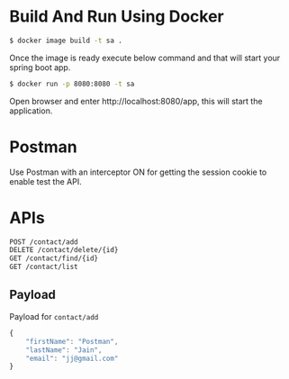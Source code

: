 # Build And Run Using Docker

```bash
$ docker image build -t sa .
```

Once the image is ready execute below command and that will start your spring boot app.

```bash
$ docker run -p 8080:8080 -t sa
```

Open browser and enter http://localhost:8080/app, this will start the application.

# Postman
Use Postman with an interceptor ON for getting the session cookie to enable test the API.

# APIs
```bash
POST /contact/add
DELETE /contact/delete/{id}
GET /contact/find/{id}
GET /contact/list
```

## Payload

Payload for `contact/add`
```javascript
{
    "firstName": "Postman",
    "lastName": "Jain",
    "email": "jj@gmail.com"
}
```
